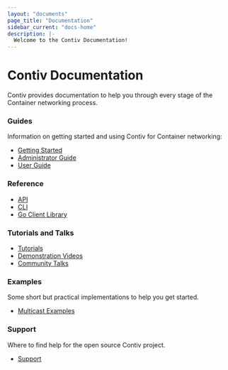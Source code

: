 ```yaml
---
layout: "documents"
page_title: "Documentation"
sidebar_current: "docs-home"
description: |-
  Welcome to the Contiv Documentation!
---
```

# Contiv Documentation

Contiv provides documentation to help you through every stage of the Container networking process. 


### Guides
Information on getting started and using Contiv for Container networking:

- [Getting Started](/documents/gettingStarted)
- [Administrator Guide](/documents/admin)
- [User Guide](/documents/networking)

### Reference 

- [API](/documents/api/wip.html)
- [CLI](/documents/reference/netctlcli.html)
- [Go Client Library](https://godoc.org/github.com/contiv/contivmodel/client)

### Tutorials and Talks
- [Tutorials](/documents/tutorials)
- [Demonstration Videos](/documents/demos)
- [Community Talks](/documents/talks)

### Examples
Some short but practical implementations to help you get started.

- [Multicast Examples](/documents/samples)


### Support
Where to find help for the open source Contiv project.

- [Support](/documents/support)
